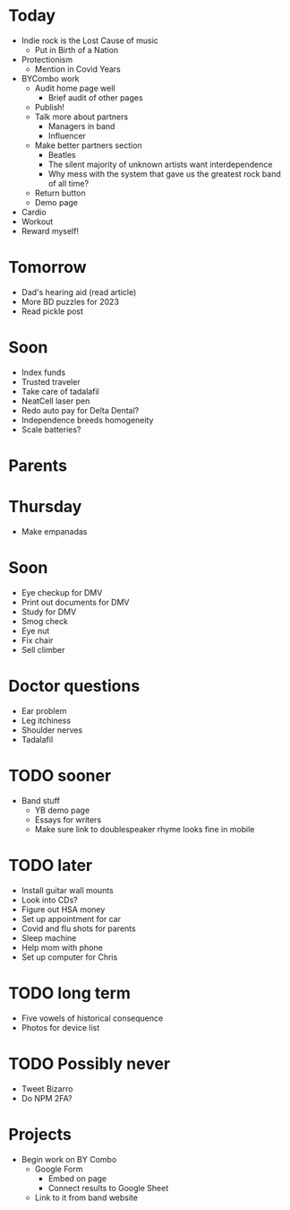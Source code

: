 # Today
* Indie rock is the Lost Cause of music
    * Put in Birth of a Nation
* Protectionism
    * Mention in Covid Years
* BYCombo work
    * Audit home page well
        * Brief audit of other pages
    * Publish!
    * Talk more about partners
        * Managers in band
        * Influencer
    * Make better partners section
        * Beatles
        * The silent majority of unknown artists want interdependence
        * Why mess with the system that gave us the greatest rock band of all time?
    * Return button
    * Demo page
* Cardio
* Workout
* Reward myself!

# Tomorrow
* Dad's hearing aid (read article)
* More BD puzzles for 2023
* Read pickle post

# Soon
* Index funds
* Trusted traveler
* Take care of tadalafil
* NeatCell laser pen
* Redo auto pay for Delta Dental?
* Independence breeds homogeneity
* Scale batteries?

# Parents

# Thursday
* Make empanadas

# Soon
* Eye checkup for DMV
* Print out documents for DMV
* Study for DMV
* Smog check
* Eye nut
* Fix chair
* Sell climber

# Doctor questions
* Ear problem
* Leg itchiness
* Shoulder nerves
* Tadalafil

# TODO sooner
* Band stuff
    * YB demo page
    * Essays for writers
    * Make sure link to doublespeaker rhyme looks fine in mobile

# TODO later
* Install guitar wall mounts
* Look into CDs?
* Figure out HSA money
* Set up appointment for car
* Covid and flu shots for parents
* Sleep machine
* Help mom with phone
* Set up computer for Chris

# TODO long term
* Five vowels of historical consequence
* Photos for device list

# TODO Possibly never
* Tweet Bizarro
* Do NPM 2FA?

# Projects
* Begin work on BY Combo
    * Google Form
        * Embed on page
        * Connect results to Google Sheet
    * Link to it from band website